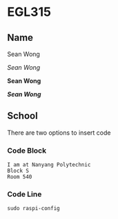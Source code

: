 # EGL315

## Name
Sean Wong

*Sean Wong*

**Sean Wong**

***Sean Wong***

## School
There are two options to insert code

### Code Block
```
I am at Nanyang Polytechnic
Block S
Room 540
```

### Code Line
`sudo raspi-config`
